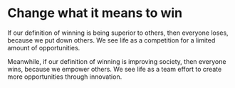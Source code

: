 # Change what it means to win 

If our definition of winning is being superior to others, then everyone loses, because we put down others. We see life as a competition for a limited amount of opportunities.

Meanwhile, if our definition of winning is improving society, then everyone wins, because we empower others. We see life as a team effort to create more opportunities through innovation.
